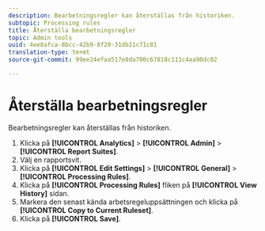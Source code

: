 ```yaml
---
description: Bearbetningsregler kan återställas från historiken.
subtopic: Processing rules
title: Återställa bearbetningsregler
topic: Admin tools
uuid: 4ee8afca-8bcc-42b9-8f20-31db11c71c81
translation-type: tm+mt
source-git-commit: 99ee24efaa517e8da700c67818c111c4aa90dc02

---
```



# Återställa bearbetningsregler

Bearbetningsregler kan återställas från historiken.

1. Klicka på **[!UICONTROL Analytics]** > **[!UICONTROL Admin]** > **[!UICONTROL Report Suites]**.
1. Välj en rapportsvit.
1. Klicka på **[!UICONTROL Edit Settings]** > **[!UICONTROL General]** > **[!UICONTROL Processing Rules]**.
1. Klicka på **[!UICONTROL Processing Rules]** fliken på **[!UICONTROL View History]** sidan.
1. Markera den senast kända arbetsregeluppsättningen och klicka på **[!UICONTROL Copy to Current Ruleset]**.
1. Klicka på **[!UICONTROL Save]**.

